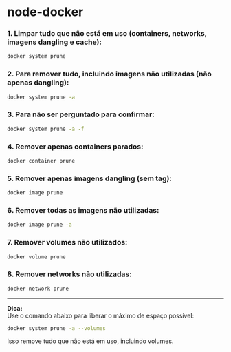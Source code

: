 # node-docker
 
### 1. Limpar tudo que não está em uso (containers, networks, imagens dangling e cache):
```bash
docker system prune
```

### 2. Para remover tudo, incluindo imagens não utilizadas (não apenas dangling):
```bash
docker system prune -a
```

### 3. Para não ser perguntado para confirmar:
```bash
docker system prune -a -f
```

### 4. Remover apenas containers parados:
```bash
docker container prune
```

### 5. Remover apenas imagens dangling (sem tag):
```bash
docker image prune
```

### 6. Remover todas as imagens não utilizadas:
```bash
docker image prune -a
```

### 7. Remover volumes não utilizados:
```bash
docker volume prune
```

### 8. Remover networks não utilizadas:
```bash
docker network prune
```

---

**Dica:**  
Use o comando abaixo para liberar o máximo de espaço possível:
```bash
docker system prune -a --volumes
```
Isso remove tudo que não está em uso, incluindo volumes.

 